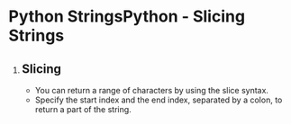 # Python StringsPython - Slicing Strings
<!DOCTYPE html>
<html>
<body>
    <ol>
        <li>
            <h2>Slicing</h2>
            <ul>
                <li>You can return a range of characters by using the slice syntax.</li>
                <li>Specify the start index and the end index, separated by a colon, to return a part of the string.</li>
            </ul>
        </li>
    </ol>
</body>
</html>
